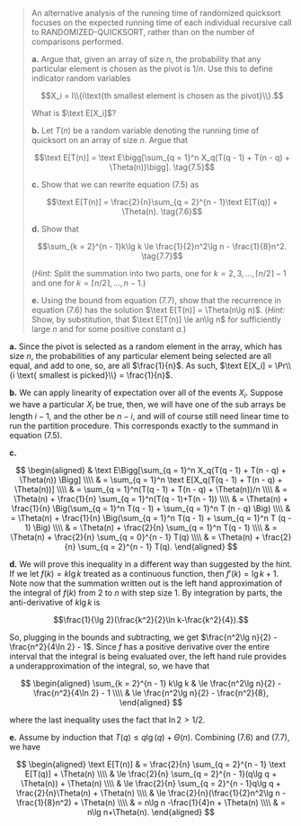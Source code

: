 > An alternative analysis of the running time of randomized quicksort focuses on the expected running time of each individual recursive call to $\text{RANDOMIZED-QUICKSORT}$, rather than on the number of comparisons performed.
>
> **a.** Argue that, given an array of size $n$, the probability that any particular element is chosen as the pivot is $1 / n$. Use this to define indicator random variables
>
> $$X_i = I\\{i\text{th smallest element is chosen as the pivot}\\}.$$
>
> What is $\text E[X_i]$?
>
> **b.** Let $T(n)$ be a random variable denoting the running time of quicksort on an array of size $n$. Argue that
>
> $$\text E[T(n)] = \text E\bigg[\sum_{q = 1}^n X_q(T(q - 1) + T(n - q) + \Theta(n))\bigg]. \tag{7.5}$$
>
> **c.** Show that we can rewrite equation $\text{(7.5)}$ as
>
> $$\text E[T(n)] = \frac{2}{n}\sum_{q = 2}^{n - 1}\text E[T(q)] + \Theta(n). \tag{7.6}$$
>
> **d.** Show that
>
> $$\sum_{k = 2}^{n - 1}k\lg k \le \frac{1}{2}n^2\lg n - \frac{1}{8}n^2. \tag{7.7}$$
>
> ($\textit{Hint:}$ Split the summation into two parts, one for $k = 2, 3, \ldots, \lceil n / 2 \rceil - 1$ and one for $k = \lceil n / 2 \rceil, \ldots, n - 1$.)
>
> **e.** Using the bound from equation $\text{(7.7)}$, show that the recurrence in equation $\text{(7.6)}$ has the solution $\text E[T(n)] = \Theta(n\lg n)$. ($\textit{Hint:}$ Show, by substitution, that $\text E[T(n)] \le an\lg n$ for sufficiently large $n$ and for some positive constant $a$.)

**a.** Since the pivot is selected as a random element in the array, which has size $n$, the probabilities of any particular element being selected are all equal, and add to one, so, are all $\frac{1}{n}$. As such, $\text E[X_i] = \Pr\\{i \text{ smallest is picked}\\} = \frac{1}{n}$.

**b.** We can apply linearity of expectation over all of the events $X_i$. Suppose we have a particular $X_i$ be true, then, we will have one of the sub arrays be length $i - 1$, and the other be $n - i$, and will of course still need linear time to run the partition procedure. This corresponds exactly to the summand in equation $\text{(7.5)}$.

**c.**

$$
\begin{aligned}
& \text E\Bigg[\sum_{q = 1}^n X_q(T(q - 1) + T(n - q) + \Theta(n)) \Bigg] \\\\
& = \sum_{q = 1}^n \text E[X_q(T(q - 1) + T(n - q) + \Theta(n))] \\\\
& = \sum_{q = 1}^n(T(q - 1) + T(n - q) + \Theta(n))/n \\\\
& = \Theta(n) + \frac{1}{n} \sum_{q = 1}^n(T(q - 1)+T(n - 1)) \\\\
& = \Theta(n) + \frac{1}{n} \Big(\sum_{q = 1}^n T(q - 1) + \sum_{q = 1}^n T  (n - q) \Big) \\\\
& = \Theta(n) + \frac{1}{n} \Big(\sum_{q = 1}^n T(q - 1) + \sum_{q = 1}^n T  (q - 1) \Big) \\\\
& = \Theta(n) + \frac{2}{n} \sum_{q = 1}^n T(q - 1) \\\\
& = \Theta(n) + \frac{2}{n} \sum_{q = 0}^{n - 1} T(q) \\\\
& = \Theta(n) + \frac{2}{n} \sum_{q = 2}^{n - 1} T(q).
\end{aligned}
$$

**d.** We will prove this inequality in a different way than suggested by the hint. If we let $f(k) = k\lg k$ treated as a continuous function, then $f'(k) = \lg k + 1$. Note now that the summation written out is the left hand approximation of the integral of $f(k)$ from $2$ to $n$ with step size $1$. By integration by parts, the anti-derivative of $k\lg k$ is

$$\frac{1}{\lg 2}(\frac{k^2}{2}\ln k-\frac{k^2}{4}).$$

So, plugging in the bounds and subtracting, we get $\frac{n^2\lg n}{2} - \frac{n^2}{4\ln 2} - 1$. Since $f$ has a positive derivative over the entire interval that the integral is being evaluated over, the left hand rule provides a underapproximation of the integral, so, we have that

$$
\begin{aligned}
\sum_{k = 2}^{n - 1} k\lg k
    & \le \frac{n^2\lg n}{2} - \frac{n^2}{4\ln 2} - 1 \\\\
    & \le \frac{n^2\lg n}{2} - \frac{n^2}{8},
\end{aligned}
$$

where the last inequality uses the fact that $\ln 2 > 1 / 2$.

**e.** Assume by induction that $T(q) \le q \lg(q) + \Theta(n)$. Combining $\text{(7.6)}$ and $\text{(7.7)}$, we have

$$
\begin{aligned}
\text E[T(n)]
    & =   \frac{2}{n} \sum_{q = 2}^{n - 1} \text E[T(q)] + \Theta(n) \\\\
    & \le \frac{2}{n} \sum_{q = 2}^{n - 1}(q\lg q + \Theta(n)) + \Theta(n) \\\\
    & \le \frac{2}{n} \sum_{q = 2}^{n - 1}q\lg q + \frac{2}{n}\Theta(n) + \Theta(n) \\\\
    & \le \frac{2}{n}(\frac{1}{2}n^2\lg n - \frac{1}{8}n^2) + \Theta(n) \\\\
    & =   n\lg n -\frac{1}{4}n + \Theta(n) \\\\
    & =   n\lg n+\Theta(n).
\end{aligned}
$$
